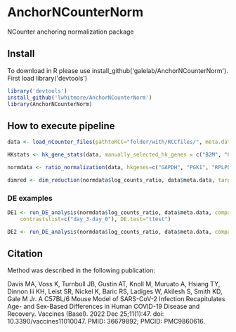 # AnchorNCounterNorm
NCounter anchoring normalization package

## Install 
To download in R please use install_github('galelab/AnchorNCounterNorm').  First load library('devtools')

```R
library('devtools')
install_github('lwhitmore/AnchorNCounterNorm')
library(AnchorNCounterNorm)
```
## How to execute pipeline

```R
data <- load_nCounter_files(pathtoRCC="folder/with/RCCfiles/", meta.data="path/to/metadata/csvfile")

HKstats <- hk_gene_stats(data, manually_selected_hk_genes = c("B2M", "GAPDH", "PGK1", "RPLP0"), group.by="day")

normdata <- ratio_normalization(data, hkgenes=c("GAPDH", "PGK1", "RPLP0"))

dimred <- dim_reduction(normdata$log_counts_ratio, data$meta.data, target_columns = c(2,4))
```
### DE examples 

```R
DE1 <- run_DE_analysis(normdata$log_counts_ratio, data$meta.data, compare.column = "day", 
    contrastslist=c("day_3-day_0"), DE.test="ttest")

DE2 <- run_DE_analysis(normdata$log_counts_ratio, data$meta.data, compare.column = "animalID", pval.cutoff = 0.05, contrastslist=c("animal2-animal1", "animal3-animal1"), DE.test="ANOVA")
```
## Citation 
Method was described in the following publication:

Davis MA, Voss K, Turnbull JB, Gustin AT, Knoll M, Muruato A, Hsiang TY, Dinnon Iii KH, Leist SR, Nickel K, Baric RS, Ladiges W, Akilesh S, Smith KD, Gale M Jr. A C57BL/6 Mouse Model of SARS-CoV-2 Infection Recapitulates Age- and Sex-Based Differences in Human COVID-19 Disease and Recovery. Vaccines (Basel). 2022 Dec 25;11(1):47. doi: 10.3390/vaccines11010047. PMID: 36679892; PMCID: PMC9860616.

